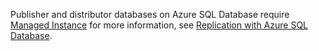 Publisher and distributor databases on Azure SQL Database require [Managed Instance](https://docs.microsoft.com/azure/sql-database/sql-database-managed-instance) for more information, see [Replication with Azure SQL Database](https://docs.microsoft.com/sql/relational-databases/replication/replication-to-sql-database).